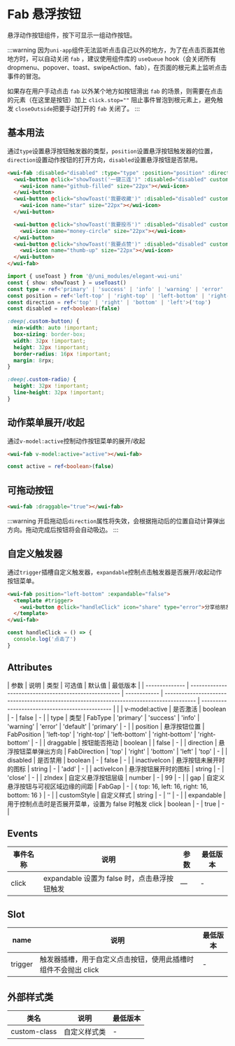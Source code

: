 <frame/>

# Fab 悬浮按钮

悬浮动作按钮组件，按下可显示一组动作按钮。

:::warning
因为`uni-app`组件无法监听点击自己以外的地方，为了在点击页面其他地方时，可以自动关闭 `fab` ，建议使用组件库的 `useQueue` hook（会关闭所有 dropmenu、popover、toast、swipeAction、fab），在页面的根元素上监听点击事件的冒泡。

如果存在用户手动点击 `fab` 以外某个地方如按钮滑出 `fab` 的场景，则需要在点击的元素（在这里是按钮）加上 `click.stop=""` 阻止事件冒泡到根元素上，避免触发 `closeOutside`把要手动打开的 `fab` 关闭了。
:::

## 基本用法

通过`type`设置悬浮按钮触发器的类型，`position`设置悬浮按钮触发器的位置，`direction`设置动作按钮的打开方向，`disabled`设置悬浮按钮是否禁用。

```html
<wui-fab :disabled="disabled" :type="type" :position="position" :direction="direction">
  <wui-button @click="showToast('一键三连')" :disabled="disabled" custom-class="custom-button" type="primary" round>
    <wui-icon name="github-filled" size="22px"></wui-icon>
  </wui-button>
  <wui-button @click="showToast('我要收藏')" :disabled="disabled" custom-class="custom-button" type="success" round>
    <wui-icon name="star" size="22px"></wui-icon>
  </wui-button>

  <wui-button @click="showToast('我要投币')" :disabled="disabled" custom-class="custom-button" type="error" round>
    <wui-icon name="money-circle" size="22px"></wui-icon>
  </wui-button>
  <wui-button @click="showToast('我要点赞')" :disabled="disabled" custom-class="custom-button" type="warning" round>
    <wui-icon name="thumb-up" size="22px"></wui-icon>
  </wui-button>
</wui-fab>
```

```ts
import { useToast } from '@/uni_modules/elegant-wui-uni'
const { show: showToast } = useToast()
const type = ref<'primary' | 'success' | 'info' | 'warning' | 'error' | 'default'>('primary')
const position = ref<'left-top' | 'right-top' | 'left-bottom' | 'right-bottom'>('left-bottom')
const direction = ref<'top' | 'right' | 'bottom' | 'left'>('top')
const disabled = ref<boolean>(false)
```

```scss
:deep(.custom-button) {
  min-width: auto !important;
  box-sizing: border-box;
  width: 32px !important;
  height: 32px !important;
  border-radius: 16px !important;
  margin: 8rpx;
}

:deep(.custom-radio) {
  height: 32px !important;
  line-height: 32px !important;
}
```

## 动作菜单展开/收起

通过`v-model:active`控制动作按钮菜单的展开/收起

```html
<wui-fab v-model:active="active"></wui-fab>
```

```ts
const active = ref<boolean>(false)
```

## 可拖动按钮

```html
<wui-fab :draggable="true"></wui-fab>
```

:::warning
开启拖动后`direction`属性将失效，会根据拖动后的位置自动计算弹出方向。拖动完成后按钮将会自动吸边。
:::

## 自定义触发器

通过`trigger`插槽自定义触发器，`expandable`控制点击触发器是否展开/收起动作按钮菜单。

```html
<wui-fab position="left-bottom" :expandable="false">
  <template #trigger>
    <wui-button @click="handleClick" icon="share" type="error">分享给朋友</wui-button>
  </template>
</wui-fab>
```

```ts
const handleClick = () => {
  console.log('点击了')
}
```

## Attributes

| 参数 | 说明 | 类型 | 可选值 | 默认值 | 最低版本 |
| -------------- | ----------------------------------------------------- | ------------ | ----------------------------------------------------------------------------------------- | ---------------------------------------------- | |
| v-model:active | 是否激活 | boolean | - | false | - |
| type | 类型 | FabType | 'primary' &#124; 'success' &#124; 'info' &#124; 'warning' &#124; 'error' &#124; 'default' | 'primary' | - |
| position | 悬浮按钮位置 | FabPosition | 'left-top' &#124; 'right-top' &#124; 'left-bottom' &#124; 'right-bottom' | 'right-bottom' | - |
| draggable | 按钮能否拖动 | boolean | | false | - |
| direction | 悬浮按钮菜单弹出方向 | FabDirection | 'top' &#124; 'right' &#124; 'bottom' &#124; 'left' | 'top' | - |
| disabled | 是否禁用 | boolean | - | false | - |
| inactiveIcon | 悬浮按钮未展开时的图标 | string | - | 'add' | - |
| activeIcon | 悬浮按钮展开时的图标 | string | - | 'close' | - |
| zIndex | 自定义悬浮按钮层级 | number | - | 99 | - |
| gap | 自定义悬浮按钮与可视区域边缘的间距 | FabGap | - | \{ top: 16, left: 16, right: 16, bottom: 16 \} | - |
| customStyle | 自定义样式 | string | - | '' | - |
| expandable | 用于控制点击时是否展开菜单，设置为 false 时触发 click | boolean | - | true | - |

## Events

| 事件名称 | 说明                                         | 参数 | 最低版本 |
| -------- | -------------------------------------------- | ---- | -------- |
| click    | expandable 设置为 false 时，点击悬浮按钮触发 | —    | -        |

## Slot

| name    | 说明                                                           | 最低版本 |
| ------- | -------------------------------------------------------------- | -------- |
| trigger | 触发器插槽，用于自定义点击按钮，使用此插槽时组件不会抛出 click | -        |

## 外部样式类

| 类名         | 说明         | 最低版本 |
| ------------ | ------------ | -------- |
| custom-class | 自定义样式类 | -        |
